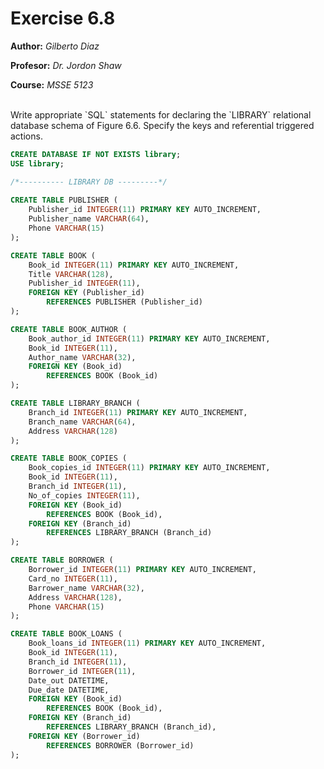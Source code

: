 # Exercise 6.8
**Author:** *Gilberto Diaz*

**Profesor:** *Dr. Jordon Shaw*

**Course:** *MSSE 5123*

<br>
Write appropriate `SQL` statements for declaring the `LIBRARY` relational database schema of Figure 6.6. Specify the keys and referential triggered actions.
<br>

```sql
CREATE DATABASE IF NOT EXISTS library;
USE library;

/*---------- LIBRARY DB ---------*/
 
CREATE TABLE PUBLISHER (
	Publisher_id INTEGER(11) PRIMARY KEY AUTO_INCREMENT,
	Publisher_name VARCHAR(64),
	Phone VARCHAR(15)
);

CREATE TABLE BOOK (
	Book_id INTEGER(11) PRIMARY KEY AUTO_INCREMENT,
	Title VARCHAR(128),
	Publisher_id INTEGER(11),
	FOREIGN KEY (Publisher_id)
		REFERENCES PUBLISHER (Publisher_id)
);

CREATE TABLE BOOK_AUTHOR (
	Book_author_id INTEGER(11) PRIMARY KEY AUTO_INCREMENT,
	Book_id INTEGER(11),
	Author_name VARCHAR(32),
	FOREIGN KEY (Book_id)
		REFERENCES BOOK (Book_id)
);

CREATE TABLE LIBRARY_BRANCH (
	Branch_id INTEGER(11) PRIMARY KEY AUTO_INCREMENT,
	Branch_name VARCHAR(64),
	Address VARCHAR(128)
);

CREATE TABLE BOOK_COPIES (
	Book_copies_id INTEGER(11) PRIMARY KEY AUTO_INCREMENT,
	Book_id INTEGER(11),
	Branch_id INTEGER(11),
	No_of_copies INTEGER(11),
	FOREIGN KEY (Book_id)
		REFERENCES BOOK (Book_id),
	FOREIGN KEY (Branch_id)
		REFERENCES LIBRARY_BRANCH (Branch_id)
);

CREATE TABLE BORROWER (
	Borrower_id INTEGER(11) PRIMARY KEY AUTO_INCREMENT,
	Card_no INTEGER(11),
	Barrower_name VARCHAR(32),
	Address VARCHAR(128),
	Phone VARCHAR(15)
);

CREATE TABLE BOOK_LOANS (
	Book_loans_id INTEGER(11) PRIMARY KEY AUTO_INCREMENT,
	Book_id INTEGER(11),
 	Branch_id INTEGER(11),
  	Borrower_id INTEGER(11),
	Date_out DATETIME,
	Due_date DATETIME,
	FOREIGN KEY (Book_id)
		REFERENCES BOOK (Book_id),
 	FOREIGN KEY (Branch_id)
		REFERENCES LIBRARY_BRANCH (Branch_id),
	FOREIGN KEY (Borrower_id)
		REFERENCES BORROWER (Borrower_id)
);
```

